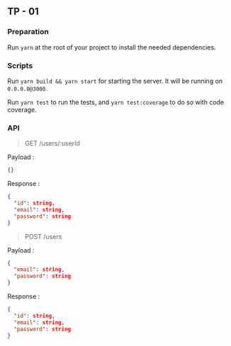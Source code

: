 ## TP - 01

### Preparation

Run `yarn` at the root of your project to install the needed dependencies. 

### Scripts

Run `yarn build && yarn start` for starting the server. It will be running on `0.0.0.0@3000`.

Run `yarn test` to run the tests, and `yarn test:coverage` to do so with code coverage.

### API

> GET /users/:userId

Payload :
```json
{}
```

Response :
```json
{
  "id": string,
  "email": string,
  "password": string
}
```

> POST /users

Payload :
```json
{
  "email": string,
  "password": string
}
```

Response :
```json
{
  "id": string,
  "email": string,
  "password": string
}
```
